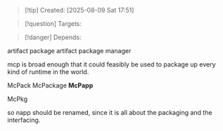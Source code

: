 
>[!tip] Created: [2025-08-09 Sat 17:51]

>[!question] Targets: 

>[!danger] Depends: 

artifact package
artifact package manager

mcp is broad enough that it could feasibly be used to package up every kind of runtime in the world.

McPack
McPackage
**McPapp**

McPkg

so napp should be renamed, since it is all about the packaging and the interfacing.